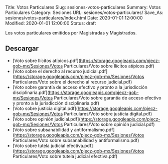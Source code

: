 Title: Votos Particulares
Slug: sesiones-votos-particulares
Summary: Votos Particulares
Category: Sesiones
URL: sesiones/votos-particulares/
Save_As: sesiones/votos-particulares/index.html
Date: 2020-01-01 12:00:00
Modified: 2020-01-01 12:00:00
Status: draft

Los votos particulares emitidos por Magistradas y Magistrados.



## Descargar


* [Voto sobre Ilícitos atípicos.pdf](https://storage.googleapis.com/pjecz-gob-mx/Sesiones/Votos Particulares/Voto sobre Ilícitos atípicos.pdf)
* [Voto sobre el derecho al recurso judicial.pdf](https://storage.googleapis.com/pjecz-gob-mx/Sesiones/Votos Particulares/Voto sobre el derecho al recurso judicial.pdf)
* [Voto sobre garantía de acceso efectivo y pronto a la jurisdicción disciplinaria.pdf](https://storage.googleapis.com/pjecz-gob-mx/Sesiones/Votos Particulares/Voto sobre garantía de acceso efectivo y pronto a la jurisdicción disciplinaria.pdf)
* [Voto sobre justicia digital.pdf](https://storage.googleapis.com/pjecz-gob-mx/Sesiones/Votos Particulares/Voto sobre justicia digital.pdf)
* [Voto sobre opinión judicial.pdf](https://storage.googleapis.com/pjecz-gob-mx/Sesiones/Votos Particulares/Voto sobre opinión judicial.pdf)
* [Voto sobre subsanabilidad y antiformalismo.pdf](https://storage.googleapis.com/pjecz-gob-mx/Sesiones/Votos Particulares/Voto sobre subsanabilidad y antiformalismo.pdf)
* [Voto sobre tutela judicial efectiva.pdf](https://storage.googleapis.com/pjecz-gob-mx/Sesiones/Votos Particulares/Voto sobre tutela judicial efectiva.pdf)


